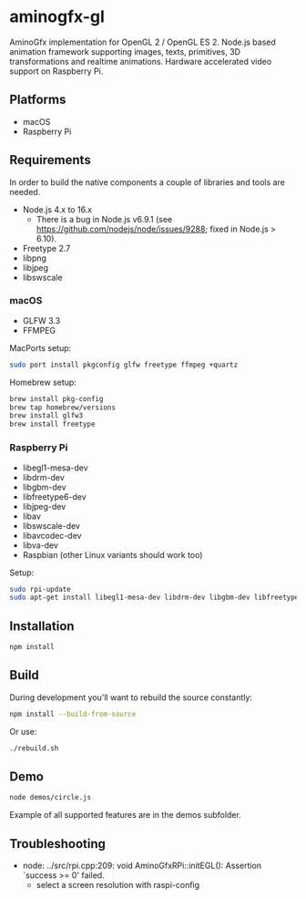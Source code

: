 # aminogfx-gl

AminoGfx implementation for OpenGL 2 / OpenGL ES 2. Node.js based animation framework supporting images, texts, primitives, 3D transformations and realtime animations. Hardware accelerated video support on Raspberry Pi.

## Platforms

* macOS
* Raspberry Pi

## Requirements

In order to build the native components a couple of libraries and tools are needed.

* Node.js 4.x to 16.x
  * There is a bug in Node.js v6.9.1 (see <https://github.com/nodejs/node/issues/9288>; fixed in Node.js > 6.10).
* Freetype 2.7
* libpng
* libjpeg
* libswscale

### macOS

* GLFW 3.3
* FFMPEG

MacPorts setup:

```bash
sudo port install pkgconfig glfw freetype ffmpeg +quartz
```

Homebrew setup:

```bash
brew install pkg-config
brew tap homebrew/versions
brew install glfw3
brew install freetype
```

### Raspberry Pi

* libegl1-mesa-dev
* libdrm-dev
* libgbm-dev
* libfreetype6-dev
* libjpeg-dev
* libav
* libswscale-dev
* libavcodec-dev
* libva-dev
* Raspbian (other Linux variants should work too)

Setup:

```bash
sudo rpi-update
sudo apt-get install libegl1-mesa-dev libdrm-dev libgbm-dev libfreetype6-dev libjpeg-dev libavformat-dev libswscale-dev libavcodec-dev libva-dev g++
```

## Installation

```bash
npm install
```

## Build

During development you'll want to rebuild the source constantly:

```bash
npm install --build-from-source
```

Or use:

```bash
./rebuild.sh
```

## Demo

```bash
node demos/circle.js
```

Example of all supported features are in the demos subfolder.

## Troubleshooting

* node: ../src/rpi.cpp:209: void AminoGfxRPi::initEGL(): Assertion `success >= 0' failed.
  * select a screen resolution with raspi-config

